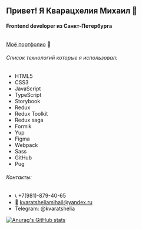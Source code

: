 ## Привет! Я Кварацхелия Михаил 👋

#### Frontend developer из Санкт-Петербурга
<img src="https://komarev.com/ghpvc/?username=MKvaratshelia&style=flat-square&color=blue" alt=""/>

[Моё портфолио](https://kvaratshelia.ru) :notebook_with_decorative_cover:

###### Список технологий которые я использовал:

- HTML5
- CSS3
- JavaScript
- TypeScript
- Storybook
- Redux
- Redux Toolkit
- Redux saga
- Formik
- Yup
- Figma
- Webpack
- Sass
- GitHub
- Pug

###### Контакты:

- :telephone_receiver: +7(981)-879-40-65
- :email: kvaratsheliamihail@yandex.ru
- Telegram: @kvaratshelia

[![Anurag's GitHub stats](https://github-readme-stats.vercel.app/api?username=MKvaratshelia)](https://github.com/MKvaratshelia/github-readme-stats)
